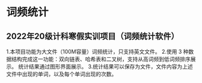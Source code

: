 # 词频统计

## 2022年20级计科寒假实训项目（词频统计软件）

1.本项目功能为大文件（100M容量）词频统计，只支持英文文件。
2.使用 3 种数据结构完成这一功能：双向链表、哈希表和二叉树，支持从高词频到低词频排序展示。 统计结果通过图形界面展示。
3.统计结果可以保存为文件，文件内容为上述文件中出现的单词，以及每个单词出现的次数。
